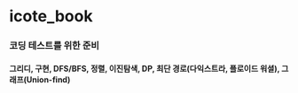 # icote_book

### 코딩 테스트를 위한 준비
#### 그리디, 구현, DFS/BFS, 정렬, 이진탐색, DP, 최단 경로(다익스트라, 플로이드 워셜), 그래프(Union-find)
